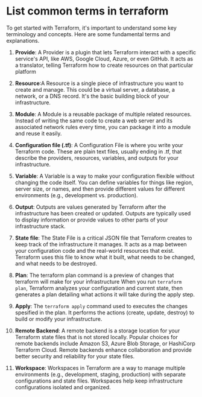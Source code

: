 # List common terms in terraform
To get started with Terraform, it's important to understand some key terminology and concepts. Here are some fundamental terms and explanations.
1. **Provide**: A Provider is a plugin that lets Terraform interact with a specific service's API, like AWS, Google Cloud, Azure, or even GitHub. It acts as a translator, telling Terraform how to create resources on that particular platform

2. **Resource**:A Resource is a single piece of infrastructure you want to create and manage. This could be a virtual server, a database, a network, or a DNS record. It's the basic building block of your infrastructure.

3. **Module**: A Module is a reusable package of multiple related resources. Instead of writing the same code to create a web server and its associated network rules every time, you can package it into a module and reuse it easily.

4. **Configuration file (.tf)**: A Configuration File is where you write your Terraform code. These are plain text files, usually ending in .tf, that describe the providers, resources, variables, and outputs for your infrastructure.

5. **Variable**: A Variable is a way to make your configuration flexible without changing the code itself. You can define variables for things like region, server size, or names, and then provide different values for different environments (e.g., development vs. production).

6. **Output**: Outputs are values generated by Terraform after the infrastructure has been created or updated. Outputs are typically used to display information or provide values to other parts of your infrastructure stack.

7. **State file**: The State File is a critical JSON file that Terraform creates to keep track of the infrastructure it manages. It acts as a map between your configuration code and the real-world resources that exist. Terraform uses this file to know what it built, what needs to be changed, and what needs to be destroyed.

8. **Plan**: The terraform plan command is a preview of changes that terraform will make for your infrastructure When you run ``terraform plan``, Terraform analyzes your configuration and current state, then generates a plan detailing what actions it will take during the apply step.

9. **Apply**:
The ``terraform apply`` command used to executes the changes spesified in the plan. It performs the actions (create, update, destroy) to build or modify your infrastructure.

10. **Remote Backend**: A remote backend is a storage location for your Terraform state files that is not stored locally. Popular choices for remote backends include Amazon S3, Azure Blob Storage, or HashiCorp Terraform Cloud. Remote backends enhance collaboration and provide better security and reliability for your state files.

11. **Workspace**: Workspaces in Terraform are a way to manage multiple environments (e.g., development, staging, production) with separate configurations and state files. Workspaces help keep infrastructure configurations isolated and organized.